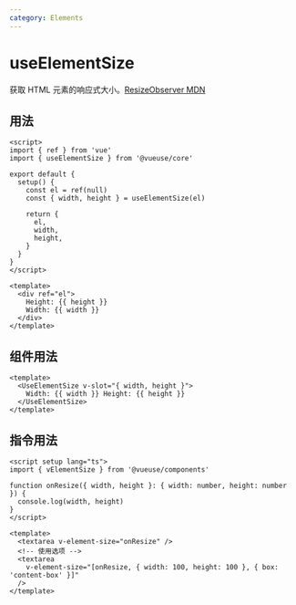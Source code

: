 ```yaml
---
category: Elements
---
```


# useElementSize

获取 HTML 元素的响应式大小。[ResizeObserver MDN](https://developer.mozilla.org/en-US/docs/Web/API/ResizeObserver)

## 用法

```vue
<script>
import { ref } from 'vue'
import { useElementSize } from '@vueuse/core'

export default {
  setup() {
    const el = ref(null)
    const { width, height } = useElementSize(el)

    return {
      el,
      width,
      height,
    }
  }
}
</script>

<template>
  <div ref="el">
    Height: {{ height }}
    Width: {{ width }}
  </div>
</template>
```

## 组件用法

```vue
<template>
  <UseElementSize v-slot="{ width, height }">
    Width: {{ width }} Height: {{ height }}
  </UseElementSize>
</template>
```

## 指令用法

```vue
<script setup lang="ts">
import { vElementSize } from '@vueuse/components'

function onResize({ width, height }: { width: number, height: number }) {
  console.log(width, height)
}
</script>

<template>
  <textarea v-element-size="onResize" />
  <!-- 使用选项 -->
  <textarea
    v-element-size="[onResize, { width: 100, height: 100 }, { box: 'content-box' }]"
  />
</template>
```
